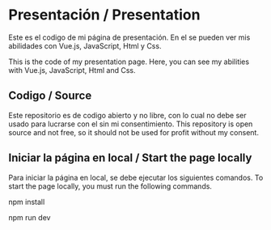 # Presentación / Presentation

Este es el codigo de mi página de presentación. En el se pueden ver mis abilidades con Vue.js, JavaScript, Html y Css.

This is the code of my presentation page. Here, you can see my abilities with Vue.js, JavaScript, Html and Css.

## Codigo / Source

Este repositorio es de codigo abierto y no libre, con lo cual no debe ser usado para lucrarse con el sin mi consentimiento.
This repository is open source and not free, so it should not be used for profit without my consent.

## Iniciar la página en local / Start the page locally

Para iniciar la página en local, se debe ejecutar los siguientes comandos.
To start the page locally, you must run the following commands.

npm install

npm run dev